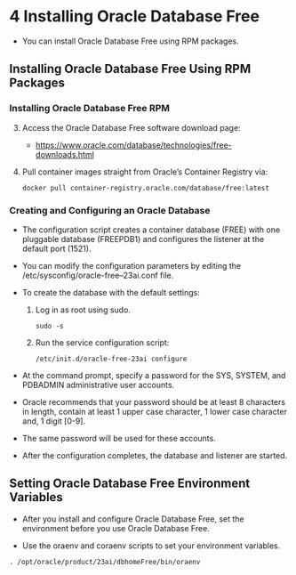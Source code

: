 # 4 Installing Oracle Database Free

- You can install Oracle Database Free using RPM packages.

## Installing Oracle Database Free Using RPM Packages

### Installing Oracle Database Free RPM

3. Access the Oracle Database Free software download page:

    - https://www.oracle.com/database/technologies/free-downloads.html

4. Pull container images straight from Oracle’s Container Registry via:

    ```shell
    docker pull container-registry.oracle.com/database/free:latest
    ```

### Creating and Configuring an Oracle Database

- The configuration script creates a container database (FREE) with one pluggable database (FREEPDB1) and configures the listener at the default port (1521).

- You can modify the configuration parameters by editing the /etc/sysconfig/oracle-free–23ai.conf file.

- To create the database with the default settings:

    1. Log in as root using sudo.

        ```shell
        sudo -s
        ```

    2. Run the service configuration script:

        ```shell
        /etc/init.d/oracle-free-23ai configure
        ```

- At the command prompt, specify a password for the SYS, SYSTEM, and PDBADMIN administrative user accounts.

- Oracle recommends that your password should be at least 8 characters in length, contain at least 1 upper case character, 1 lower case character and, 1 digit [0-9].

- The same password will be used for these accounts.

- After the configuration completes, the database and listener are started.

## Setting Oracle Database Free Environment Variables

- After you install and configure Oracle Database Free, set the environment before you use Oracle Database Free.

- Use the oraenv and coraenv scripts to set your environment variables.

```shell
. /opt/oracle/product/23ai/dbhomeFree/bin/oraenv
```
